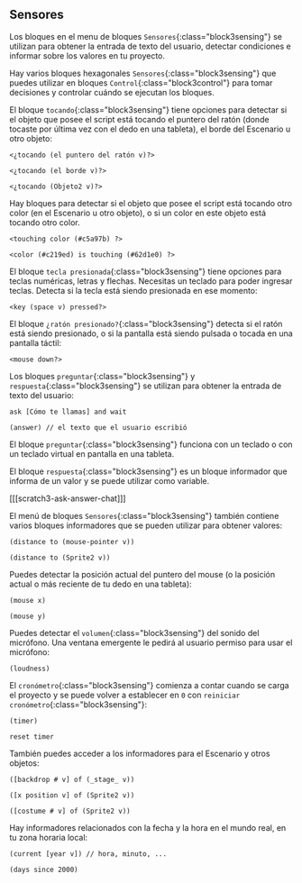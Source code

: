 ## Sensores

Los bloques en el menu de bloques `Sensores`{:class="block3sensing"} se utilizan para obtener la entrada de texto del usuario, detectar condiciones e informar sobre los valores en tu proyecto.

Hay varios bloques hexagonales `Sensores`{:class="block3sensing"} que puedes utilizar en bloques `Control`{:class="block3control"} para tomar decisiones y controlar cuándo se ejecutan los bloques.

El bloque `tocando`{:class="block3sensing"} tiene opciones para detectar si el objeto que posee el script está tocando el puntero del ratón (donde tocaste por última vez con el dedo en una tableta), el borde del Escenario u otro objeto:

```blocks3
<¿tocando (el puntero del ratón v)?>

<¿tocando (el borde v)?>

<¿tocando (Objeto2 v)?>
```

Hay bloques para detectar si el objeto que posee el script está tocando otro color (en el Escenario u otro objeto), o si un color en este objeto está tocando otro color.

```blocks3
<touching color (#c5a97b) ?>

<color (#c219ed) is touching (#62d1e0) ?>
```

El bloque `tecla presionada`{:class="block3sensing"} tiene opciones para teclas numéricas, letras y flechas. Necesitas un teclado para poder ingresar teclas. Detecta si la tecla está siendo presionada en ese momento:

```blocks3
<key (space v) pressed?>
```

El bloque `¿ratón presionado?`{:class="block3sensing"} detecta si el ratón está siendo presionado, o si la pantalla está siendo pulsada o tocada en una pantalla táctil:

```blocks3
<mouse down?>
```

Los bloques `preguntar`{:class="block3sensing"} y `respuesta`{:class="block3sensing"} se utilizan para obtener la entrada de texto del usuario:

```blocks3
ask [Cómo te llamas] and wait

(answer) // el texto que el usuario escribió 
```

El bloque `preguntar`{:class="block3sensing"} funciona con un teclado o con un teclado virtual en pantalla en una tableta.

El bloque `respuesta`{:class="block3sensing"} es un bloque informador que informa de un valor y se puede utilizar como variable.

[[[scratch3-ask-answer-chat]]]

El menú de bloques `Sensores`{:class="block3sensing"} también contiene varios bloques informadores que se pueden utilizar para obtener valores:

```blocks3
(distance to (mouse-pointer v))

(distance to (Sprite2 v))
```

Puedes detectar la posición actual del puntero del mouse (o la posición actual o más reciente de tu dedo en una tableta):

```blocks3
(mouse x)

(mouse y)
```

Puedes detectar el `volumen`{:class="block3sensing"} del sonido del micrófono. Una ventana emergente le pedirá al usuario permiso para usar el micrófono:

```blocks3
(loudness)
```

El `cronómetro`{:class="block3sensing"} comienza a contar cuando se carga el proyecto y se puede volver a establecer en `0` con `reiniciar cronómetro`{:class="block3sensing"}:

```blocks3
(timer)

reset timer
```

También puedes acceder a los informadores para el Escenario y otros objetos:

```blocks3
([backdrop # v] of (_stage_ v))

([x position v] of (Sprite2 v))

([costume # v] of (Sprite2 v))
```

Hay informadores relacionados con la fecha y la hora en el mundo real, en tu zona horaria local:

```blocks3
(current [year v]) // hora, minuto, ...

(days since 2000)
```

